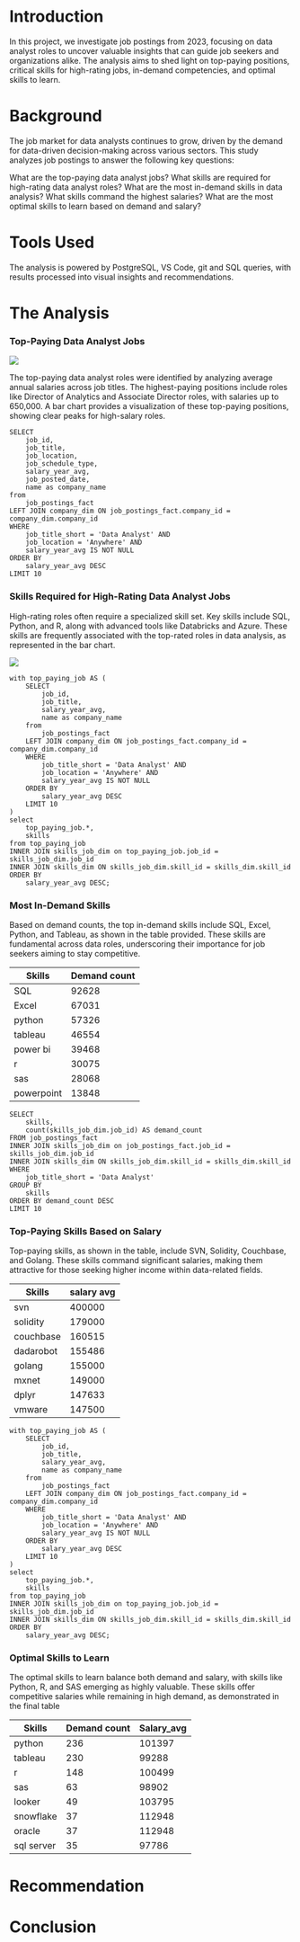 # Introduction
In this project, we investigate job postings from 2023, focusing on data analyst roles to uncover valuable insights that can guide job seekers and organizations alike. The analysis aims to shed light on top-paying positions, critical skills for high-rating jobs, in-demand competencies, and optimal skills to learn.
# Background
The job market for data analysts continues to grow, driven by the demand for data-driven decision-making across various sectors. This study analyzes job postings to answer the following key questions:

What are the top-paying data analyst jobs?
What skills are required for high-rating data analyst roles?
What are the most in-demand skills in data analysis?
What skills command the highest salaries?
What are the most optimal skills to learn based on demand and salary?

# Tools Used 
The analysis is powered by PostgreSQL, VS Code, git and SQL queries, with results processed into visual insights and recommendations.

# The Analysis
 ### Top-Paying Data Analyst Jobs
 
![](https://github.com/sanmyyung/Sql_Project_Data_Job/blob/main/output.png)

The top-paying data analyst roles were identified by analyzing average annual salaries across job titles. The highest-paying positions include roles like Director of Analytics and Associate Director roles, with salaries up to 650,000. A bar chart provides a visualization of these top-paying positions, showing clear peaks for high-salary roles.

```
SELECT
    job_id,
    job_title,
    job_location,
    job_schedule_type,
    salary_year_avg,
    job_posted_date,
    name as company_name
from
    job_postings_fact
LEFT JOIN company_dim ON job_postings_fact.company_id = company_dim.company_id
WHERE
    job_title_short = 'Data Analyst' AND
    job_location = 'Anywhere' AND
    salary_year_avg IS NOT NULL
ORDER BY
    salary_year_avg DESC
LIMIT 10
```

### Skills Required for High-Rating Data Analyst Jobs

High-rating roles often require a specialized skill set. Key skills include SQL, Python, and R, along with advanced tools like Databricks and Azure. These skills are frequently associated with the top-rated roles in data analysis, as represented in the bar chart.

![](https://github.com/sanmyyung/Sql_Project_Data_Job/blob/main/output%20(1).png)

```
with top_paying_job AS (
    SELECT
        job_id,
        job_title,
        salary_year_avg,
        name as company_name
    from
        job_postings_fact
    LEFT JOIN company_dim ON job_postings_fact.company_id = company_dim.company_id
    WHERE
        job_title_short = 'Data Analyst' AND
        job_location = 'Anywhere' AND
        salary_year_avg IS NOT NULL
    ORDER BY
        salary_year_avg DESC
    LIMIT 10
)
select 
    top_paying_job.*,
    skills
from top_paying_job
INNER JOIN skills_job_dim on top_paying_job.job_id = skills_job_dim.job_id
INNER JOIN skills_dim ON skills_job_dim.skill_id = skills_dim.skill_id
ORDER BY
    salary_year_avg DESC;
```
### Most In-Demand Skills

Based on demand counts, the top in-demand skills include SQL, Excel, Python, and Tableau, as shown in the table provided. These skills are fundamental across data roles, underscoring their importance for job seekers aiming to stay competitive.

|Skills| Demand count|
|------|--------|
|SQL   |92628   |
|Excel | 67031  |
|python| 57326  |
|tableau| 46554 |
|power bi| 39468|
| r     | 30075 |
| sas   | 28068 |
| powerpoint| 13848 |

```
SELECT
    skills,
    count(skills_job_dim.job_id) AS demand_count
FROM job_postings_fact
INNER JOIN skills_job_dim on job_postings_fact.job_id = skills_job_dim.job_id
INNER JOIN skills_dim ON skills_job_dim.skill_id = skills_dim.skill_id
WHERE
    job_title_short = 'Data Analyst'
GROUP BY
    skills
ORDER BY demand_count DESC
LIMIT 10
```
### Top-Paying Skills Based on Salary

Top-paying skills, as shown in the table, include SVN, Solidity, Couchbase, and Golang. These skills command significant salaries, making them attractive for those seeking higher income within data-related fields.

|Skills| salary avg |
|------|--------|
|svn   |400000   |
|solidity | 179000  |
|couchbase| 160515 |
|dadarobot| 155486 |
|golang| 155000|
| mxnet    | 149000 |
| dplyr   | 147633 |
| vmware| 147500 |

```
with top_paying_job AS (
    SELECT
        job_id,
        job_title,
        salary_year_avg,
        name as company_name
    from
        job_postings_fact
    LEFT JOIN company_dim ON job_postings_fact.company_id = company_dim.company_id
    WHERE
        job_title_short = 'Data Analyst' AND
        job_location = 'Anywhere' AND
        salary_year_avg IS NOT NULL
    ORDER BY
        salary_year_avg DESC
    LIMIT 10
)
select 
    top_paying_job.*,
    skills
from top_paying_job
INNER JOIN skills_job_dim on top_paying_job.job_id = skills_job_dim.job_id
INNER JOIN skills_dim ON skills_job_dim.skill_id = skills_dim.skill_id
ORDER BY
    salary_year_avg DESC;
```

### Optimal Skills to Learn

The optimal skills to learn balance both demand and salary, with skills like Python, R, and SAS emerging as highly valuable. These skills offer competitive salaries while remaining in high demand, as demonstrated in the final table

|Skills| Demand count|Salary_avg|
|------|--------|---------------|
|python   |236   | 101397       |
|tableau | 230  |99288          |    
|r     | 148    | 100499         |
|sas   | 63    | 98902           |
|looker| 49    | 103795         |
| snowflake   | 37| 112948      |
| oracle  | 37 | 112948         |
| sql server| 35 | 97786      |

# Recommendation

# Conclusion
